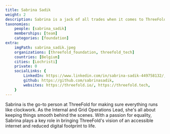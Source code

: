 ```yaml
---
title: Sabrina Sadik
weight: 2
description: Sabrina is a jack of all trades when it comes to ThreeFold.
taxonomies:
    people: [sabrina_sadik]
    memberships: [team]
    categories: [foundation]
extra:
    imgPath: sabrina_sadik.jpeg
    organizations: [threefold_foundation, threefold_tech]
    countries: [Belgium]
    cities: [Lochristi]
    private: 0
    socialLinks: {
        LinkedIn: https://www.linkedin.com/in/sabrina-sadik-449758132/,
        github: https://github.com/sabrinasadik,
        websites: https://threefold.io/, https://threefold.tech,
    }
---
```


Sabrina is the go-to person at ThreeFold for making sure everything runs like clockwork. As the Internal and Grid Operations Lead, she's all about keeping things smooth behind the scenes. With a passion for equality, Sabrina plays a key role in bringing ThreeFold's vision of an accessible internet and reduced digital footprint to life.
